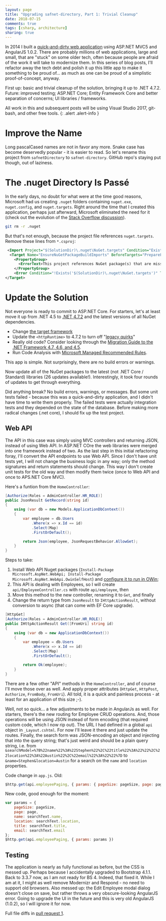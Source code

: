 ```yaml
---
layout: page
title: "Upgrading safnet-directory, Part 1: Trivial Cleanup"
date: 2018-07-15
comments: true
tags: [csharp, architecture]
sharing: true
---
```


In 2014 I built a [quick-and-dirty web application](/archive/2014/12/01/safnet-directory/) using ASP.NET MVC5 and AngularJS 1.0.2. There are probably millions of web applications, large and small, that are "stuck" on some older tech, often because people are afraid of the work it will take to modernize them. In this series of blog posts, I'll refactor away the tech debt and polish it up this little app to make it something to be proud of... as much as one can be proud of a simplistic proof-of-concept, anyway.

First up: basic and trivial cleanup of the solution, bringing it up to .NET 4.7.2. Future: improved testing; ASP.NET Core; Entity Framework Core and better separation of concerns; UI libraries / frameworks.

All work in this and subsequent posts will be using Visual Studio 2017, git-bash, and other free tools.
{: .alert .alert-info }

# Improve the Name

Long pascalCased names are not in favor any more. Snake case has become deservedly popular - it is easier to read. So let's rename this project from `safnetDirectory` to `safnet-directory`. GitHub repo's staying put though, out of laziness.

# The .nuget Directory Is Pass&eacute;

In the early days, no doubt for what were at the time good reasons, Microsoft had us creating `.nuget` folders containing `nuget.exe`, `nuget.config`, and `nuget.targets`. Right around the time that I created this application, perhaps just afterward, Microsoft eliminated the need for it (check out the evolution of the [Stack Overflow discussion](https://stackoverflow.com/questions/9146094/should-nuget-folder-be-added-to-version-control)).

```bash
git rm -r .nuget
```

But that's not enough, because the project file references `nuget.targets`. Remove these lines from `*.csproj`:

```xml
 <Import Project="$(SolutionDir)\.nuget\NuGet.targets" Condition="Exists('$(SolutionDir)\.nuget\NuGet.targets')" />
  <Target Name="EnsureNuGetPackageBuildImports" BeforeTargets="PrepareForBuild">
    <PropertyGroup>
      <ErrorText>This project references NuGet package(s) that are missing on this computer. Enable NuGet Package Restore to download them.  For more information, see http://go.microsoft.com/fwlink/?LinkID=322105. The missing file is {0}.</ErrorText>
    </PropertyGroup>
    <Error Condition="!Exists('$(SolutionDir)\.nuget\NuGet.targets')" Text="$([System.String]::Format('$(ErrorText)', '$(SolutionDir)\.nuget\NuGet.targets'))" />
</Target>
```

# Update the Solution

Not everyone is ready to commit to ASP.NET Core. For starters, let's at least move it up from .NET 4.5 to [.NET 4.7.2](https://docs.microsoft.com/en-us/dotnet/framework/install/guide-for-developers) and the latest versions of all NuGet dependencies.

* Change [the target framework](https://docs.microsoft.com/en-us/visualstudio/ide/how-to-target-a-version-of-the-dotnet-framework)
* Update the `<httpRuntime>` to 4.7.2 to turn off "[legacy quirks](https://dennisgorelik.livejournal.com/132999.html)"
* Really old code? Consider looking through the [Migration Guide to the .NET Framework 4.7, 4.6, and 4.5](https://docs.microsoft.com/en-us/dotnet/framework/migration-guide/).
* Run Code Analysis with [Microsoft Managed Recommended Rules](https://docs.microsoft.com/en-us/visualstudio/code-quality/managed-recommended-rules-rule-set-for-managed-code).

This app is simple. Not surprisingly, there are no build errors or warnings.

Now update all of the NuGet packages to the latest (not .NET Core / Standard) libraries (26 updates available!). Interestingly, it took four rounds of updates to get through everything.

Did anything break? No build errors, warnings, or messages. But some unit tests failed - because this was a quick-and-dirty application, and I didn't have time to write them properly. The failed tests were actually integration tests and they depended on the state of the database. Before making more radical changes (.net core), I should fix up the test project.

## Web API

The API in this case was simply using MVC controllers and returning JSON, instead of using Web API. In ASP.NET COre the web libraries were merged into one framework instead of two. As the last step in this initial refactoring foray, I'll convert the API endpoints to use Web API. Since I don't have unit tests yet, I will not change the business logic in any way; only the method signatures and return statements should change. This way I don't create unit tests for the old way and then modify them twice (once to Web API and once to APS.NET Core MVC).

Here's a funtion from the `HomeController`:

```csharp
[Authorize(Roles = AdminController.HR_ROLE)]
public JsonResult GetRecord(string id)
{
    using (var db = new Models.ApplicationDbContext())
    {
        var employee = db.Users
            .Where(x => x.Id == id)
            .Select(Map)
            .FirstOrDefault();

        return Json(employee, JsonRequestBehavior.AllowGet);
    }
}
```

Steps to take:

1. Install Web API Nuget packages (`Install-Package Microsoft.AspNet.WebApi; Install-Package Microsoft.AspNet.WebApi.OwinSelfHost`) and [configure it to run in OWin](https://docs.microsoft.com/en-us/aspnet/web-api/overview/advanced/configuring-aspnet-web-api);
1. This API is dealing with Employees, so I will create `api/EmployeeController.cs` with route `api/employee`, then
1. Move this method to the new controller, renaming it to `Get`, and finally
1. Change the return type from `JsonResult` to `IHttpActionResult`, without conversion to async (that can come with EF Core upgrade).

```csharp
[HttpGet]
[Authorize(Roles = AdminController.HR_ROLE)]
public IHttpActionResult Get([FromUri] string id)
{
    using (var db = new ApplicationDbContext())
    {
        var employee = db.Users
            .Where(x => x.Id == id)
            .Select(Map)
            .FirstOrDefault();

        return Ok(employee);
    }
}
```

There are a few other "API" methods in the `HomeController`, and of course I'll move those over as well. And apply proper attributes (`HttpGet`, `HttpPost`, `Authorize`, `FromBody`, `FromUri`). All told, it is a quick and painless process - at least for an application of this size ;-).

Well, not so quick... a few adjustments to be made in AngularJs as well. For starters, there's the new routing for Employee CRUD operations. And, those operations will be using JSON instead of form encoding (that required custom code, which I now rip out). The URL I had defined in a global `api` object in `_Layout.cshtml`. For now I'll leave it there and just update the routes. Finally, the search form was JSON-encoding an object and injecting that into the query string; that's just weird and should be a plain query string, i.e. from `&searchModel=%7B%22name%22%3A%22Stephen%22%2C%22title%22%3A%22%22%2C%22location%22%3A%22Austin%22%2C%22email%22%3A%22%22%7D` to `&name=Stephen&location=Austin` for a search on the `name` and `location` properties.

Code change in `app.js`. Old:

```javascript
$http.get(api.employeePaging, { params: { pageSize: pageSize, page: page, searchText: searchText } })
```

New code, good enough for the moment:

```javascript
var params = {
    pageSize: pageSize,
    page: page,
    name: searchText.name,
    location: searchText.location,
    title: searchText.title,
    email: searchText.email
};
$http.get(api.employeePaging, { params: params })
```

## Testing
The application is nearly as fully functional as before, but the CSS is messed up. Perhaps because I accidentally upgraded to Bootstrap 4.1.1. Back to 3.3.7 now, as I am not ready for BS 4. Indeed, that fixed it. While I am at it, I might as well remove Modernizr and Respond - no need to support old browsers. Also messed up: the Edit Employee modal dialog doesn't close on save, but rather throws a very obscure-looking AngularJS error. Going to upgrade the UI in the future and this is very old AngularJS (1.0.2), so I will ignore it for now.

Full file diffs in [pull request 1](https://github.com/stephenfuqua/safnetDirectory/pull/1).